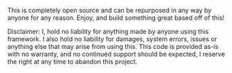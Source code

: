 This is completely open source and can be repurposed in any way by anyone for any reason.
Enjoy, and build something great based off of this!

Disclaimer:
I, hold no liability for anything made by anyone using this framework. I also hold no liability for damages, system errors, issues or anything else that may arise from using this.
This code is provided as-is with no warranty, and no continued support should be expected, I reserve the right at any time to abandon this project.
